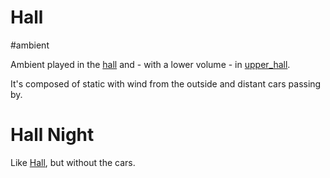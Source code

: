 # Hall

#ambient

Ambient played in the [hall](../locations/hall.md) and - with a lower volume - in [upper_hall](../locations/upper_hall.md).

It's composed of static with wind from the outside and distant cars passing by.

# Hall Night

Like [Hall](#Hall), but without the cars.